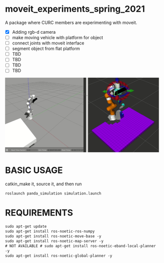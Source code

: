 # moveit_experiments_spring_2021
A package where CURC members are experimenting with moveit.

- [x] Adding rgb-d camera
- [ ] make moving vehicle with platform for object
- [ ] connect joints with moveit interface
- [ ] segment object from flat platform
- [ ] TBD
- [ ] TBD
- [ ] TBD
- [ ] TBD

![showing depth perception connected to moveit](media/showing_octomap_from_pc.gif)

# BASIC USAGE
catkin_make it, source it, and then run 
```
roslaunch panda_simulation simulation.launch
```

# REQUIREMENTS
```
sudo apt-get update
sudo apt-get install ros-noetic-ros-numpy
sudo apt-get install ros-noetic-move-base -y
sudo apt-get install ros-noetic-map-server -y
# NOT AVAILABLE # sudo apt-get install ros-noetic-eband-local-planner -y
sudo apt-get install ros-noetic-global-planner -y
```

